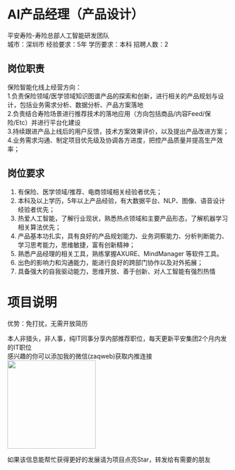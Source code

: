 # AI产品经理（产品设计）
平安寿险-寿险总部人工智能研发团队  
城市：深圳市 经验要求：5年 学历要求：本科  招聘人数：2

## 岗位职责
保险智能化线上经营方向：   
1.负责保险领域/医学领域知识图谱产品的探索和创新，进行相关的产品规划与设计，包括业务需求分析、数据分析、产品方案落地   
2.负责结合寿险场景进行推荐技术的落地应用（方向包括商品/内容Feed/保险/Etc）并进行平台化建设   
3.持续跟进产品上线后的用户反馈，技术方案效果评价，以及提出产品改进方案；   
4.业务需求沟通、制定项目优先级及协调各方进度，把控产品质量并提高生产效率；

## 岗位要求
1. 有保险、医学领域/推荐、电商领域相关经验者优先；   
2. 本科及以上学历，5年以上产品经验，有大数据平台、NLP、图像、语音设计经验者优先；   
3. 热爱人工智能，了解行业现状，熟悉热点领域和主要产品形态，了解机器学习相关算法优先；   
4. 产品基本功扎实，具有良好的产品规划能力、业务洞察能力、分析判断能力、学习思考能力，思维敏捷，富有创新精神；   
5. 熟悉产品经理的相关工具，熟练掌握AXURE、MindManager 等软件工具。   
6. 出色的影响力和沟通能力，能进行良好的跨部门协作以及对外拓展；   
7. 具备强大的自我驱动能力，思维开放、善于创新、对人工智能有强烈热情

# 项目说明

优势：免打扰，无需开放简历

本人非猎头，非人事，纯IT同事分享内部推荐职位，每天更新平安集团2个月内发的IT职位  
感兴趣的你可以添加我的微信(zaqweb)获取内推连接  
<img src="https://github.com/zaqweb/PA-IT-JOBS/blob/master/WechatICode.jpeg"  height="200" width="200">

如果该信息能帮忙获得更好的发展请为项目点亮Star，转发给有需要的朋友




